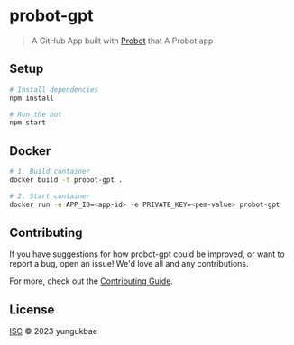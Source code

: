 # probot-gpt

> A GitHub App built with [Probot](https://github.com/probot/probot) that A Probot app

## Setup

```sh
# Install dependencies
npm install

# Run the bot
npm start
```

## Docker

```sh
# 1. Build container
docker build -t probot-gpt .

# 2. Start container
docker run -e APP_ID=<app-id> -e PRIVATE_KEY=<pem-value> probot-gpt
```

## Contributing

If you have suggestions for how probot-gpt could be improved, or want to report a bug, open an issue! We'd love all and any contributions.

For more, check out the [Contributing Guide](CONTRIBUTING.md).

## License

[ISC](LICENSE) © 2023 yungukbae
